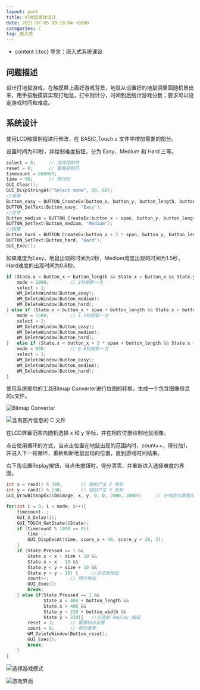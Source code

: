 ```yaml
---
layout: post
title: 打地鼠游戏设计
date: 2021-07-05 09:19:04 +0800
categories: C
tag: 嵌入式
---
```


* content
{:toc}
导言：嵌入式系统课设

## 问题描述

设计打地鼠游戏，在触摸屏上画好游戏背景，地鼠从设置好的地鼠洞里面随机冒出来，用手按触摸屏实现打地鼠，打中则计分，时间到后统计游戏分数；要求可以设定游戏时间和难度。



## 系统设计

使用LCD触摸例程进行修改，在 BASIC_Touch.c 文件中增加需要的部分。

设置时间为60秒，并绘制难度按钮，分为 Easy、Medium 和 Hard 三等。

```c++
select = 0;		// 选择控制符
reset = 0;		// 重置控制符
timecount = 600000;
time = 60;		// 倒计时
GUI_Clear();
GUI_DispStringAt("Select mode", 60, 60);
//简单
Button_easy = BUTTON_CreateEx(button_x, button_y, button_length, button_width, 0, WM_CF_SHOW, 0, ID_BUTTON_EASY);
BUTTON_SetText(Button_easy, "Easy");
//正常
Button_medium = BUTTON_CreateEx(button_x + span, button_y, button_length, button_width, 0, WM_CF_SHOW, 0, ID_BUTTON_MEDIUM);
BUTTON_SetText(Button_medium, "Medium");
//困难
Button_hard = BUTTON_CreateEx(button_x + 2 * span, button_y, button_length, button_width, 0, WM_CF_SHOW, 0, ID_BUTTON_HARD);
BUTTON_SetText(Button_hard, "Hard");
GUI_Exec();
```

如果难度为Easy，地鼠出现的时间为2秒，Medium难度出现的时间为1.5秒，Hard难度的出现时间为0.8秒。

```c++
if (State.x < button_x + button_length && State.x > button_x && State.y < button_y + button_width && State.y > button_y) {
    mode = 2000;		// 2秒刷新一次
    select = 1;
    WM_DeleteWindow(Button_easy);
    WM_DeleteWindow(Button_medium);
    WM_DeleteWindow(Button_hard);
} else if (State.x < button_x + span + button_length && State.x > button_x + span && State.y < button_y + button_width && State.y > button_y){
    mode = 1500;		// 1.5秒刷新一次
    select = 2;
    WM_DeleteWindow(Button_easy);
    WM_DeleteWindow(Button_medium);
    WM_DeleteWindow(Button_hard);
}	else if (State.x < button_x + 2 * span + button_length && State.x > button_x + 2 * span && State.y < button_y + button_width && State.y > button_y){
    mode = 800;			// 0.8秒刷新一次
    select = 3;
    WM_DeleteWindow(Button_easy);
    WM_DeleteWindow(Button_medium);
    WM_DeleteWindow(Button_hard);
}
```



使用系统提供的工具Bitmap Converter进行位图的转换，生成一个包含图像信息的c文件。

![Bitmap Converter](https://i.loli.net/2021/07/05/azhiZu8LCbNGWId.png)

![含有图片信息的 C 文件](https://i.loli.net/2021/07/05/8jzaOpHmfb31dLN.png)

在LCD屏幕范围内随机选择 x 和 y 坐标，并在相应位置绘制地鼠图像。

点击使用循环的方式，当点击位置在地鼠出现的范围内时，count++，得分加1，并进入下一轮循环，重新刷新地鼠出现的位置，直到游戏时间结束。

右下角设置Replay按钮，当点击按钮时，得分清零，并重新进入选择难度的界面。

```c++
int x = rand() % 340;		// 随机产生 X 坐标
int y = rand() % 230;		// 随机产生 Y 坐标
GUI_DrawBitmapEx(&bmimage, x, y, 0, 0, 2000, 2000);		// 在指定位置画出图像

for(int i = 0; i < mode; i++){
    timecount--;
    GUI_X_Delay(1);
    GUI_TOUCH_GetState(&State);
    if (timecount % 1000 == 0){
        time--;
        GUI_DispDecAt(time, score_x + 40, score_y + 30, 3);
    }
    if (State.Pressed == 1 && 
        State.x < x + size + 10 && 
        State.x > x - 10 &&
        State.y < y + size + 10 && 
        State.y > y - 10) {		//点击到地鼠
        count++;		// 得分增加
        GUI_Exec();
        break;
    } else if(State.Pressed == 1 &&
              State.x < 400 + button_length && 
              State.x > 400 &&
              State.y < 220 + button_width && 
              State.y > 220){	//点击到 Replay 按钮
        reset = 1;		// 重置标志设置
        count = 0;		// 得分置零
        WM_DeleteWindow(Button_reset);
        GUI_Exec();
        break;
    }
}
```

![选择游戏模式](https://i.loli.net/2021/07/05/nb1S4AT7RLF9H3l.png)

![游戏界面](https://i.loli.net/2021/07/05/1ECxo2OgBm3ykJ7.png)

